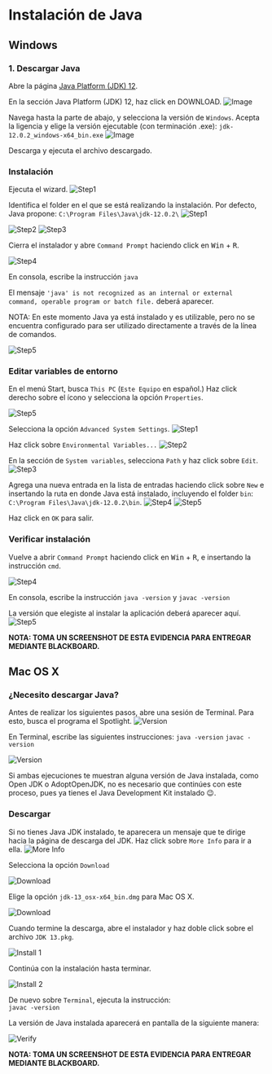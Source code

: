# Instalación de Java
## Windows
### 1. Descargar Java
Abre la página [Java Platform (JDK) 12](https://www.oracle.com/technetwork/java/javase/downloads/index.html).

En la sección Java Platform (JDK) 12, haz click en DOWNLOAD.
![Image](img/img1.png)

Navega hasta la parte de abajo, y selecciona la versión de `Windows`. Acepta la ligencia y elige la versión ejecutable (con terminación .exe): 
`jdk-12.0.2_windows-x64_bin.exe`
![Image](img/img2.png)

Descarga y ejecuta el archivo descargado.

### Instalación

Ejecuta el wizard.
![Step1](img/img3.png)

Identifica el folder en el que se está realizando la instalación. Por defecto, Java propone:
`C:\Program Files\Java\jdk-12.0.2\`
![Step1](img/img4.png)

![Step2](img/img5.png)
![Step3](img/img6.png)

Cierra el instalador y abre `Command Prompt` haciendo click en <kbd>Win</kbd> + <kbd>R</kbd>.

![Step4](img/img6_1.png)

En consola, escribe la instrucción
`java`

El mensaje `'java' is not recognized as an internal or external command,
operable program or batch file.` deberá aparecer.

NOTA: En este momento Java ya está instalado y es utilizable, pero no se encuentra configurado para ser utilizado directamente a través de la línea de comandos.

![Step5](img/img6_3.png)

### Editar variables de entorno
En el menú Start, busca `This PC` (`Este Equipo` en español.) Haz click derecho sobre el ícono y selecciona la opción `Properties`. 

![Step5](img/img7.png)


Selecciona la opción `Advanced System Settings`.
![Step1](img/img8.png)

Haz click sobre `Environmental Variables...`
![Step2](img/img9.png)

En la sección de `System variables`, selecciona `Path` y haz click sobre `Edit`.
![Step3](img/img10.png)

Agrega una nueva entrada en la lista de entradas haciendo click sobre `New` e insertando la ruta en donde Java está instalado, incluyendo el folder `bin`: `C:\Program Files\Java\jdk-12.0.2\bin`. 
![Step4](img/img11.png)
![Step5](img/img12.png)

Haz click en `OK` para salir.

### Verificar instalación
Vuelve a abrir `Command Prompt` haciendo click en <kbd>Win</kbd> + <kbd>R</kbd>, e insertando la instrucción `cmd`.

![Step4](img/img6_1.png)

En consola, escribe la instrucción
`java -version`
y
`javac -version`

La versión que elegiste al instalar la aplicación deberá aparecer aquí.
![Step5](img/img13.png)

**NOTA: TOMA UN SCREENSHOT DE ESTA EVIDENCIA PARA ENTREGAR MEDIANTE BLACKBOARD.**

## Mac OS X

### ¿Necesito descargar Java?
Antes de realizar los siguientes pasos, abre una sesión de Terminal. Para esto, busca el programa el Spotlight. 
![Version](img/img_mac_0_1.png)

En Terminal, escribe las siguientes instrucciones:
`java -version`
`javac -version`

![Version](img/img_mac_0_2.png)

Si ambas ejecuciones te muestran alguna versión de Java instalada, como Open JDK o AdoptOpenJDK, no es necesario que continúes con este proceso, pues ya tienes el Java Development Kit instalado 😉. 

### Descargar
Si no tienes Java JDK instalado, te aparecera un mensaje que te dirige hacia la página de descarga del JDK. Haz click sobre `More Info` para ir a ella.
![More Info](img/mac_step1.png)

Selecciona la opción `Download` 

![Download](img/mac_step2.png)

Elige la opción `jdk-13_osx-x64_bin.dmg` para Mac OS X.

![Download](img/mac_step4.png)

Cuando termine la descarga, abre el instalador y haz doble click sobre el archivo `JDK 13.pkg`.

![Install 1](img/mac_step5.png)

Continúa con la instalación hasta terminar.

![Install 2](img/mac_step6.png)

De nuevo sobre `Terminal`, ejecuta la instrucción:  
`javac -version`

La versión de Java instalada aparecerá en pantalla de la siguiente manera:

![Verify](img/mac_step7.png)

**NOTA: TOMA UN SCREENSHOT DE ESTA EVIDENCIA PARA ENTREGAR MEDIANTE BLACKBOARD.**
